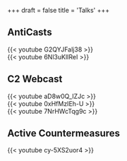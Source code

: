 +++
draft = false
title = 'Talks'
+++


## AntiCasts
{{< youtube G2QYJFalj38 >}}
<br>
{{< youtube 6Nl3uKlIReI >}}
<br>

## C2 Webcast
{{< youtube aD8w0Q_IZJc >}}
<br>
{{< youtube 0xHfMzIEh-U >}}
<br>
{{< youtube 7NrHWcTqg9c >}}
<br>

## Active Countermeasures
{{< youtube cy-5XS2uor4 >}}